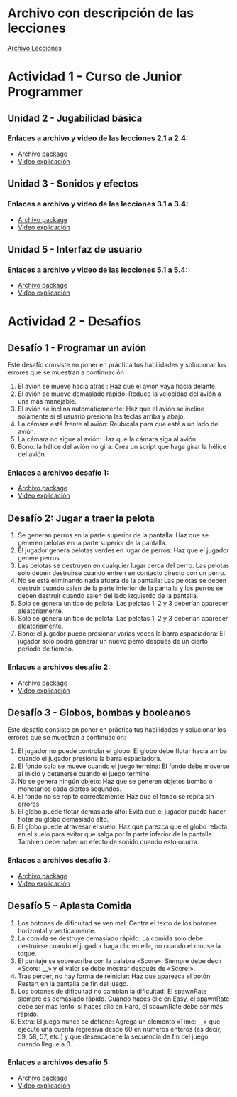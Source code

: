 # Archivo con descripción de las lecciones
[Archivo Lecciones](https://drive.google.com/file/d/1_U-35ROzeabyEa8KaAW9m6fU30DF-qEL/view?usp=sharing)


# Actividad 1 - Curso de Junior Programmer

## Unidad 2 - Jugabilidad básica

### Enlaces a archivo y video de las lecciones 2.1 a 2.4:
- [Archivo package](https://github.com/Sergio473/CVU1R2/releases/Prototype)
- [Video explicación](https://drive.google.com/file/d/1DQsejDUuA8zs-x1nhNeTgW5EdP5WNdDK/view?usp=sharing)

## Unidad 3 - Sonidos y efectos

### Enlaces a archivo y video de las lecciones 3.1 a 3.4:
- [Archivo package](https://github.com/Sergio473/CVU1R2/releases/Prototype3)
- [Video explicación](https://drive.google.com/file/d/1FaLsA0AFhRHBucEqV3HWurF9vtgG9Sjn/view?usp=sharing)

## Unidad 5 - Interfaz de usuario

### Enlaces a archivo y video de las lecciones 5.1 a 5.4:
- [Archivo package](https://github.com/Sergio473/CVU1R2/releases/Prototype5)
- [Video explicación](https://drive.google.com/file/d/1TgNGypYT-svkqUFigCjtHYMfymaTr7o-/view?usp=sharing)
    
# Actividad 2 - Desafíos

## Desafío 1 - Programar un avión

Este desafío consiste en poner en práctica tus habilidades y solucionar los errores que se muestran a continuación 
1.	El avión se mueve hacia atrás : Haz que el avión vaya hacia delante. 
2.	El avión se mueve demasiado rápido: Reduce la velocidad del avión a una más manejable. 
3.	El avión se inclina automáticamente: Haz que el avión se incline solamente si el usuario presiona las teclas arriba y abajo. 
4.	La cámara está frente al avión: Reubícala para que esté a un lado del avión. 
5.	La cámara no sigue al avión: Haz que la cámara siga al avión. 
6.	Bono: la hélice del avión no gira: Crea un script que haga girar la hélice del avión.

### Enlaces a archivos desafío 1: 
- [Archivo package](https://github.com/Sergio473/CVU1R2/releases/Desafio1)
- [Video explicación](https://drive.google.com/file/d/12qtvjJFInExBBwCtfiLCwSrtHay-Hxnf/view?usp=sharing)

## Desafío 2: Jugar a traer la pelota
1.	Se generan perros en la parte superior de la pantalla: Haz que se generen pelotas en la parte superior de la pantalla.
2.	El jugador genera pelotas verdes en lugar de perros: Haz que el jugador genere perros
3.	Las pelotas se destruyen en cualquier lugar cerca del perro: Las pelotas solo deben destruirse cuando entren en contacto directo con un perro.
4.	No se está eliminando nada afuera de la pantalla: Las pelotas se deben destruir cuando salen de la parte inferior de la pantalla y los perros se deben destruir cuando salen del lado izquierdo de la pantalla.
5.	Solo se genera un tipo de pelota: Las pelotas 1, 2 y 3 deberían aparecer aleatoriamente.
6.	Solo se genera un tipo de pelota: Las pelotas 1, 2 y 3 deberían aparecer aleatoriamente.
7.	Bono: el jugador puede presionar varias veces la barra espaciadora: El jugador solo podrá generar un nuevo perro después de un cierto periodo de tiempo.

### Enlaces a archivos desafío 2: 
- [Archivo package](https://github.com/Sergio473/CVU1R2/releases/Desafio2)
- [Video explicación](https://drive.google.com/file/d/14eu15wSZtb8EhsiduJntZsyLW_bATXvp/view?usp=sharing)

## Desafío 3 - Globos, bombas y booleanos

Este desafío consiste en poner en práctica tus habilidades y solucionar los errores que se muestran a continuación: 
1.	El jugador no puede controlar el globo: El globo debe flotar hacia arriba cuando el jugador presiona la barra espaciadora. 
2.	El fondo solo se mueve cuando el juego termina: El fondo debe moverse al inicio y detenerse cuando el juego termine. 
3.	No se genera ningún objeto: Haz que se generen objetos bomba o monetarios cada ciertos segundos. 
4.	El fondo no se repite correctamente: Haz que el fondo se repita sin errores. 
5.	El globo puede flotar demasiado alto: Evita que el jugador pueda hacer flotar su globo demasiado alto. 
6.	El globo puede atravesar el suelo: Haz que parezca que el globo rebota en el suelo para evitar que salga por la parte inferior de la pantalla. También debe haber un efecto de sonido cuando esto ocurra. 

### Enlaces a archivos desafío 3: 
- [Archivo package](https://github.com/Sergio473/CVU1R2/releases/Desafio3)
- [Video explicación](https://drive.google.com/file/d/1O4l99Fm32bypmiUoexypQTY0owZz4cO3/view?usp=sharing)

## Desafío 5 – Aplasta Comida 
1.	Los botones de dificultad se ven mal: Centra el texto de los botones horizontal y verticalmente.
2.	La comida se destruye demasiado rápido: La comida solo debe destruirse cuando el jugador haga clic en ella, no cuando el mouse la toque.
3.	El puntaje se sobrescribe con la palabra «Score»: Siempre debe decir «Score: __» y el valor se debe mostrar después de «Score:».
4.	Tras perder, no hay forma de reiniciar: Haz que aparezca el botón Restart en la pantalla de fin del juego.
5.	Los botones de dificultad no cambian la dificultad: El spawnRate siempre es demasiado rápido. Cuando haces clic en Easy, el spawnRate debe ser más lento; si haces clic en Hard, el spawnRate debe ser más rápido.
6.	Extra: El juego nunca se detiene: Agrega un elemento «Time: __» que ejecute una cuenta regresiva desde 60 en números enteros (es decir, 59, 58, 57, etc.) y que desencadene la secuencia de fin del juego cuando llegue a 0.

### Enlaces a archivos desafío 5: 
- [Archivo package](https://github.com/Sergio473/CVU1R2/releases/Desafio5)
- [Video explicación](https://drive.google.com/file/d/1_o3Rn8D7VetKUi_xmrKUU_cBQJWZn2X7/view?usp=sharing)
